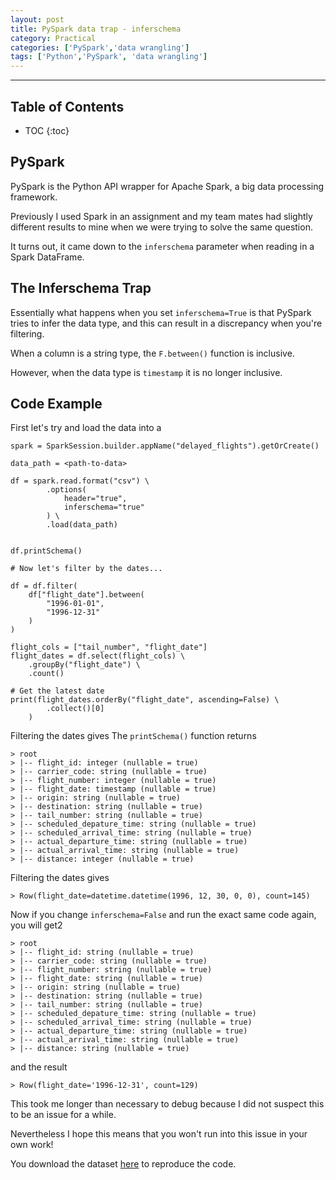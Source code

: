 ```yaml
---
layout: post
title: PySpark data trap - inferschema
category: Practical
categories: ['PySpark','data wrangling']
tags: ['Python','PySpark', 'data wrangling']
---
```


---
<h2 class="no_toc">Table of Contents</h2>

* TOC
{:toc}

## PySpark

PySpark is the Python API wrapper for Apache Spark, a big data processing framework.

Previously I used Spark in an assignment and my team mates had slightly different results to mine when we were trying to solve the same question.

It turns out, it came down to the `inferschema` parameter when reading in a  Spark DataFrame.

## The Inferschema Trap

Essentially what happens when you set `inferschema=True` is that PySpark tries to infer the data type, and this can result in a discrepancy when you're filtering.

When a column is a string type, the `F.between()` function is inclusive.

However, when the data type is `timestamp` it is no longer inclusive.

## Code Example

First let's try and load the data into a

```{Python}
spark = SparkSession.builder.appName("delayed_flights").getOrCreate()

data_path = <path-to-data>

df = spark.read.format("csv") \
        .options(
            header="true",
            inferschema="true"
        ) \
        .load(data_path)


df.printSchema()

# Now let's filter by the dates...

df = df.filter(
    df["flight_date"].between(
        "1996-01-01",
        "1996-12-31"
    )
)

flight_cols = ["tail_number", "flight_date"]
flight_dates = df.select(flight_cols) \
    .groupBy("flight_date") \
    .count()

# Get the latest date
print(flight_dates.orderBy("flight_date", ascending=False) \
        .collect()[0]
    )
```
Filtering the dates gives
The `printSchema()` function returns
```
> root
> |-- flight_id: integer (nullable = true)
> |-- carrier_code: string (nullable = true)
> |-- flight_number: integer (nullable = true)
> |-- flight_date: timestamp (nullable = true)
> |-- origin: string (nullable = true)
> |-- destination: string (nullable = true)
> |-- tail_number: string (nullable = true)
> |-- scheduled_depature_time: string (nullable = true)
> |-- scheduled_arrival_time: string (nullable = true)
> |-- actual_departure_time: string (nullable = true)
> |-- actual_arrival_time: string (nullable = true)
> |-- distance: integer (nullable = true)
```
Filtering the dates gives
```
> Row(flight_date=datetime.datetime(1996, 12, 30, 0, 0), count=145)
```

Now if you change `inferschema=False` and run the exact same code again, you will get2
```
> root
> |-- flight_id: string (nullable = true)
> |-- carrier_code: string (nullable = true)
> |-- flight_number: string (nullable = true)
> |-- flight_date: string (nullable = true)
> |-- origin: string (nullable = true)
> |-- destination: string (nullable = true)
> |-- tail_number: string (nullable = true)
> |-- scheduled_depature_time: string (nullable = true)
> |-- scheduled_arrival_time: string (nullable = true)
> |-- actual_departure_time: string (nullable = true)
> |-- actual_arrival_time: string (nullable = true)
> |-- distance: string (nullable = true)
```
and the result
```{bash}
> Row(flight_date='1996-12-31', count=129)
```

This took me longer than necessary to debug because I did not suspect this to be an issue for a while.

Nevertheless I hope this means that you won't run into this issue in your own work!

You download the dataset [here](https://www.dropbox.com/s/a41ov7uqwlnnon8/ontimeperformance_flights_tiny.csv?dl=0) to reproduce the code.

